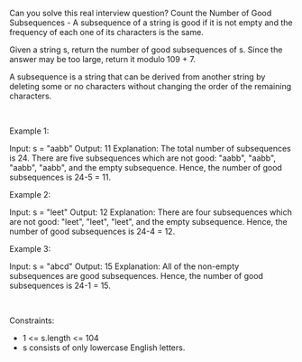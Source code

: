 Can you solve this real interview question? Count the Number of Good Subsequences - A subsequence of a string is good if it is not empty and the frequency of each one of its characters is the same.

Given a string s, return the number of good subsequences of s. Since the answer may be too large, return it modulo 109 + 7.

A subsequence is a string that can be derived from another string by deleting some or no characters without changing the order of the remaining characters.

 

Example 1:


Input: s = "aabb"
Output: 11
Explanation: The total number of subsequences is 24. There are five subsequences which are not good: "aabb", "aabb", "aabb", "aabb", and the empty subsequence. Hence, the number of good subsequences is 24-5 = 11.

Example 2:


Input: s = "leet"
Output: 12
Explanation: There are four subsequences which are not good: "leet", "leet", "leet", and the empty subsequence. Hence, the number of good subsequences is 24-4 = 12.


Example 3:


Input: s = "abcd"
Output: 15
Explanation: All of the non-empty subsequences are good subsequences. Hence, the number of good subsequences is 24-1 = 15.


 

Constraints:

 * 1 <= s.length <= 104
 * s consists of only lowercase English letters.